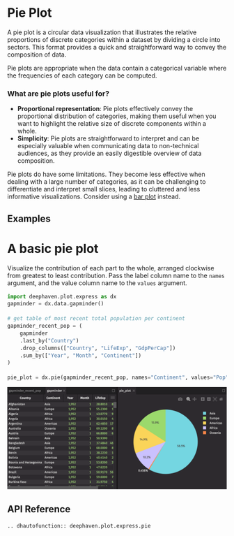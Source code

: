 # Pie Plot

A pie plot is a circular data visualization that illustrates the relative proportions of discrete categories within a dataset by dividing a circle into sectors. This format provides a quick and straightforward way to convey the composition of data.

Pie plots are appropriate when the data contain a categorical variable where the frequencies of each category can be computed.

### What are pie plots useful for?

- **Proportional representation**: Pie plots effectively convey the proportional distribution of categories, making them useful when you want to highlight the relative size of discrete components within a whole.
- **Simplicity**: Pie plots are straightforward to interpret and can be especially valuable when communicating data to non-technical audiences, as they provide an easily digestible overview of data composition.

Pie plots do have some limitations. They become less effective when dealing with a large number of categories, as it can be challenging to differentiate and interpret small slices, leading to cluttered and less informative visualizations. Consider using a [bar plot](bar.md) instead.

## Examples

# A basic pie plot

Visualize the contribution of each part to the whole, arranged clockwise from greatest to least contribution. Pass the label column name to the `names` argument, and the value column name to the `values` argument.

```python order=pie_plot,gapminder_recent_pop,gapminder
import deephaven.plot.express as dx
gapminder = dx.data.gapminder()

# get table of most recent total population per continent
gapminder_recent_pop = (
    gapminder
    .last_by("Country")
    .drop_columns(["Country", "LifeExp", "GdpPerCap"])
    .sum_by(["Year", "Month", "Continent"])
)

pie_plot = dx.pie(gapminder_recent_pop, names="Continent", values="Pop")
```

![Pie Plot Basic Example](./_assets/pie_plot.png)

## API Reference

```{eval-rst}
.. dhautofunction:: deephaven.plot.express.pie
```
